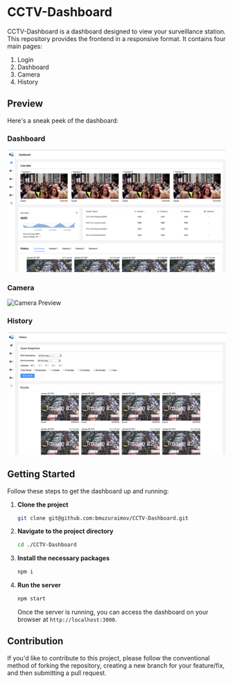# CCTV-Dashboard

CCTV-Dashboard is a dashboard designed to view your surveillance station. This repository provides the frontend in a responsive format. It contains four main pages:

1. Login
2. Dashboard
3. Camera
4. History

## Preview
Here's a sneak peek of the dashboard:

### Dashboard
![Dashboard Preview](./dashboard.png)

### Camera
![Camera Preview](./camera.png)

### History
![History Preview](./history.png)

## Getting Started

Follow these steps to get the dashboard up and running:

1. **Clone the project**
   
   ```bash
   git clone git@github.com:bmuzuraimov/CCTV-Dashboard.git
   ```

2. **Navigate to the project directory**

   ```bash
   cd ./CCTV-Dashboard
   ```

3. **Install the necessary packages**

   ```bash
   npm i
   ```

4. **Run the server**

   ```bash
   npm start
   ```

   Once the server is running, you can access the dashboard on your browser at `http://localhost:3000`.

## Contribution

If you'd like to contribute to this project, please follow the conventional method of forking the repository, creating a new branch for your feature/fix, and then submitting a pull request.

